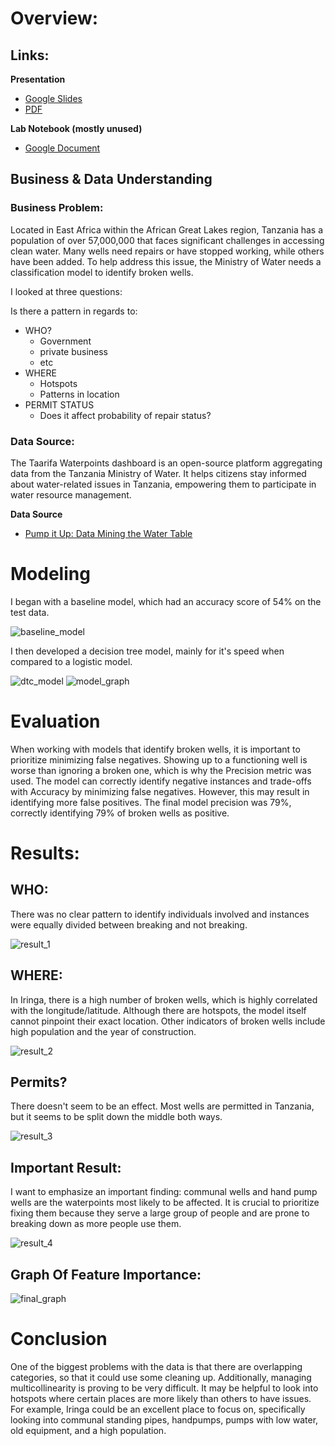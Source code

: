 # Overview:

## Links:

**Presentation**
* [Google Slides](https://docs.google.com/presentation/d/1I34XcvTqbOwh9xBtx27wmkNFPC6luxFFKyY532R_-0I/edit?usp=sharing)
* [PDF](https://github.com/Kaewin/phase3_project3/blob/main/Phase%203%20Presentation.pdf)

**Lab Notebook (mostly unused)**
* [Google Document](https://docs.google.com/document/d/1Spref_pjFamfD-KR-_QiNYEyXASlaG7z9inboxcsCjs/edit?usp=sharing)

## Business & Data Understanding

### Business Problem:

Located in East Africa within the African Great Lakes region, Tanzania has a population of over 57,000,000 that faces significant challenges in accessing clean water. Many wells need repairs or have stopped working, while others have been added. To help address this issue, the Ministry of Water needs a classification model to identify broken wells.

I looked at three questions:

Is there a pattern in regards to:
* WHO?
    * Government
    * private business
    * etc
* WHERE
    * Hotspots
    * Patterns in location
* PERMIT STATUS
    * Does it affect probability of repair status?

### Data Source:

The Taarifa Waterpoints dashboard is an open-source platform aggregating data from the Tanzania Ministry of Water. It helps citizens stay informed about water-related issues in Tanzania, empowering them to participate in water resource management.

**Data Source**
* [Pump it Up: Data Mining the Water Table](https://www.drivendata.org/competitions/7/pump-it-up-data-mining-the-water-table/page/23/)

# Modeling

I began with a baseline model, which had an accuracy score of 54% on the test data.

![baseline_model](https://github.com/Kaewin/Predicting-Water-Wells-In-Need-Of-Repair-For-The-Government-Of-Tanzania/blob/main/images/output_40_1.png)

I then developed a decision tree model, mainly for it's speed when compared to a logistic model. 

![dtc_model](https://github.com/Kaewin/Predicting-Water-Wells-In-Need-Of-Repair-For-The-Government-Of-Tanzania/blob/main/images/output_73_0.png)
![model_graph](https://github.com/Kaewin/Predicting-Water-Wells-In-Need-Of-Repair-For-The-Government-Of-Tanzania/blob/main/images/output_59_3.png)

# Evaluation

When working with models that identify broken wells, it is important to prioritize minimizing false negatives. Showing up to a functioning well is worse than ignoring a broken one, which is why the Precision metric was used. The model can correctly identify negative instances and trade-offs with Accuracy by minimizing false negatives. However, this may result in identifying more false positives. The final model precision was 79%, correctly identifying 79% of broken wells as positive.

# Results:

## WHO: 

There was no clear pattern to identify individuals involved and instances were equally divided between breaking and not breaking.

![result_1](https://github.com/Kaewin/Predicting-Water-Wells-In-Need-Of-Repair-For-The-Government-Of-Tanzania/blob/main/images/graph_1.png)

## WHERE: 

In Iringa, there is a high number of broken wells, which is highly correlated with the longitude/latitude. Although there are hotspots, the model itself cannot pinpoint their exact location. Other indicators of broken wells include high population and the year of construction.

![result_2](https://github.com/Kaewin/Predicting-Water-Wells-In-Need-Of-Repair-For-The-Government-Of-Tanzania/blob/main/images/graph_2.png)

## Permits?

There doesn't seem to be an effect. Most wells are permitted in Tanzania, but it seems to be split down the middle both ways.

![result_3](https://github.com/Kaewin/Predicting-Water-Wells-In-Need-Of-Repair-For-The-Government-Of-Tanzania/blob/main/images/graph_3.png)

## Important Result:

I want to emphasize an important finding: communal wells and hand pump wells are the waterpoints most likely to be affected. It is crucial to prioritize fixing them because they serve a large group of people and are prone to breaking down as more people use them.

![result_4](https://github.com/Kaewin/Predicting-Water-Wells-In-Need-Of-Repair-For-The-Government-Of-Tanzania/blob/main/images/graph_4.png)

## Graph Of Feature Importance:

![final_graph](https://github.com/Kaewin/Predicting-Water-Wells-In-Need-Of-Repair-For-The-Government-Of-Tanzania/blob/main/images/output_79_0.png)

# Conclusion

One of the biggest problems with the data is that there are overlapping categories, so that it could use some cleaning up. Additionally, managing multicollinearity is proving to be very difficult. It may be helpful to look into hotspots where certain places are more likely than others to have issues. For example, Iringa could be an excellent place to focus on, specifically looking into communal standing pipes, handpumps, pumps with low water, old equipment, and a high population.
